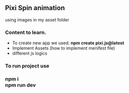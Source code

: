 <h2>Pixi Spin animation</h2>
<div> using images in my asset folder</div>

<h3>Content to learn.</h3>
<ul>
    <li>To create new app we used. <b>npm create pixi.js@latest</b></li>
    <li>Implement Assets (how to implement menifest file)</li>
    <li>different js logics</li>
</ul>

<h3>To run project use<h3>
<div>npm i</div>
<div>npm run dev</div>